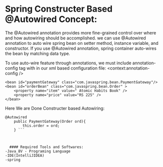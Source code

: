 # Spring Constructer Based @Autowired Concept:

The @Autowired annotation provides more fine-grained control over where and how autowiring should be accomplished.
we can use @Autowired annotation to auto wire spring bean on setter method, instance variable, and constructor. If you use @Autowired annotation, spring container auto-wires the bean by matching data type.

To use auto-wire feature through annotations, we must include annotation-config tag with in our xml based configuration file:
 <context:annotation-config />

    <bean id="paymentGateway" class="com.javaspring.bean.PaymentGateway"/>
    <bean id="orderBean" class="com.javaspring.bean.Order" >
        <property name="item" value=" Atomic Habits Book" />
        <property name="price" value="RS 225" />
    </bean>
</beans>

Here We are Done Constructer based Autowiring:

```   
@Autowired
    public PaymentGateway(Order ord){
        this.order = ord;
    } ```
    
    
    
  #### Required Tools and Softwares:
-Java_8V - Programing Language
-IDE(IntelliJIDEA)
-spring
